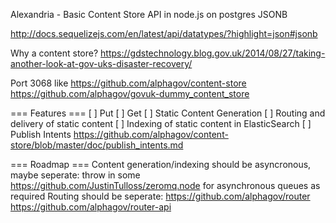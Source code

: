 Alexandria - Basic Content Store API in node.js on postgres JSONB

http://docs.sequelizejs.com/en/latest/api/datatypes/?highlight=json#jsonb



Why a content store? https://gdstechnology.blog.gov.uk/2014/08/27/taking-another-look-at-gov-uks-disaster-recovery/

Port 3068 like https://github.com/alphagov/content-store https://github.com/alphagov/govuk-dummy_content_store

=== Features ===
[ ] Put
[ ] Get
[ ] Static Content Generation
[ ] Routing and delivery of static content
[ ] Indexing of static content in ElasticSearch
[ ] Publish Intents https://github.com/alphagov/content-store/blob/master/doc/publish_intents.md

=== Roadmap ===
Content generation/indexing should be asyncronous, maybe seperate: throw in some https://github.com/JustinTulloss/zeromq.node for asynchronous queues as required
Routing should be seperate: https://github.com/alphagov/router https://github.com/alphagov/router-api